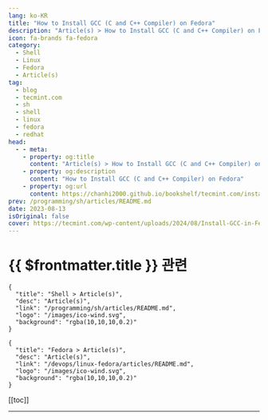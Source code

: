 ```yaml
---
lang: ko-KR
title: "How to Install GCC (C and C++ Compiler) on Fedora"
description: "Article(s) > How to Install GCC (C and C++ Compiler) on Fedora"
icon: fa-brands fa-fedora
category: 
  - Shell
  - Linux
  - Fedora
  - Article(s)
tag: 
  - blog
  - tecmint.com
  - sh
  - shell
  - linux
  - fedora
  - redhat
head:
  - - meta:
    - property: og:title
      content: "Article(s) > How to Install GCC (C and C++ Compiler) on Fedora"
    - property: og:description
      content: "How to Install GCC (C and C++ Compiler) on Fedora"
    - property: og:url
      content: https://chanhi2000.github.io/bookshelf/tecmint.com/install-gcc-c-compiler-fedora.html
prev: /programming/sh/articles/README.md
date: 2023-08-13
isOriginal: false
cover: https://tecmint.com/wp-content/uploads/2024/08/Install-GCC-in-Fedora.png
---
```


# {{ $frontmatter.title }} 관련

```component VPCard
{
  "title": "Shell > Article(s)",
  "desc": "Article(s)",
  "link": "/programming/sh/articles/README.md",
  "logo": "/images/ico-wind.svg",
  "background": "rgba(10,10,10,0.2)"
}
```

```component VPCard
{
  "title": "Fedora > Article(s)",
  "desc": "Article(s)",
  "link": "/devops/linux-fedora/articles/README.md",
  "logo": "/images/ico-wind.svg",
  "background": "rgba(10,10,10,0.2)"
}
```

[[toc]]

---

<SiteInfo
  name="How to Install GCC (C and C++ Compiler) on Fedora"
  desc="In this article, we will guide you through the steps to install gcc and development tools to get started with compiling C programs on Fedora Linux."
  url="https://tecmint.com/install-gcc-c-compiler-fedora"
  logo="https://tecmint.com/wp-content/uploads/2020/07/favicon.ico"
  preview="https://tecmint.com/wp-content/uploads/2024/08/Install-GCC-in-Fedora.png"/>

<!-- TODO: 작성 -->
